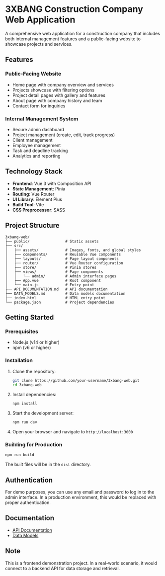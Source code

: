 # 3XBANG Construction Company Web Application

A comprehensive web application for a construction company that includes both internal management features and a public-facing website to showcase projects and services.

## Features

### Public-Facing Website
- Home page with company overview and services
- Projects showcase with filtering options
- Project detail pages with gallery and features
- About page with company history and team
- Contact form for inquiries

### Internal Management System
- Secure admin dashboard
- Project management (create, edit, track progress)
- Client management
- Employee management
- Task and deadline tracking
- Analytics and reporting

## Technology Stack

- **Frontend**: Vue 3 with Composition API
- **State Management**: Pinia
- **Routing**: Vue Router
- **UI Library**: Element Plus
- **Build Tool**: Vite
- **CSS Preprocessor**: SASS

## Project Structure

```
3xbang-web/
├── public/                # Static assets
├── src/
│   ├── assets/            # Images, fonts, and global styles
│   ├── components/        # Reusable Vue components
│   ├── layouts/           # Page layout components
│   ├── router/            # Vue Router configuration
│   ├── store/             # Pinia stores
│   ├── views/             # Page components
│   │   └── admin/         # Admin interface pages
│   ├── App.vue            # Root component
│   └── main.js            # Entry point
├── API_DOCUMENTATION.md   # API documentation
├── DATA_MODELS.md         # Data models documentation
├── index.html             # HTML entry point
└── package.json           # Project dependencies
```

## Getting Started

### Prerequisites

- Node.js (v14 or higher)
- npm (v6 or higher)

### Installation

1. Clone the repository:
   ```bash
   git clone https://github.com/your-username/3xbang-web.git
   cd 3xbang-web
   ```

2. Install dependencies:
   ```bash
   npm install
   ```

3. Start the development server:
   ```bash
   npm run dev
   ```

4. Open your browser and navigate to `http://localhost:3000`

### Building for Production

```bash
npm run build
```

The built files will be in the `dist` directory.

## Authentication

For demo purposes, you can use any email and password to log in to the admin interface. In a production environment, this would be replaced with proper authentication.

## Documentation

- [API Documentation](./API_DOCUMENTATION.md)
- [Data Models](./DATA_MODELS.md)

## Note

This is a frontend demonstration project. In a real-world scenario, it would connect to a backend API for data storage and retrieval. 